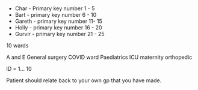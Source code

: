 #

* Char - Primary key number 1 - 5
* Bart - primary key number 6 - 10
* Gareth - primary key number 11- 15
* Holly - primary key number 16 - 20
* Gurvir - primary key number 21 - 25

10 wards

A and E
General surgery
COVID ward
Paediatrics
ICU
maternity
orthopedic

ID = 1... 10

Patient should relate back to your own gp that you have made.
